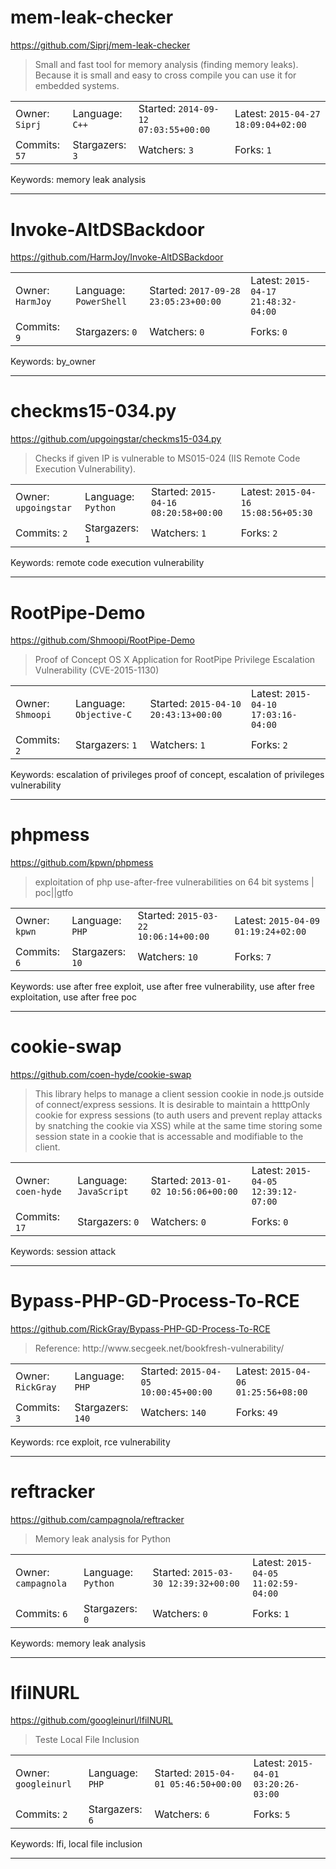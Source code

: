 # mem-leak-checker

https://github.com/Siprj/mem-leak-checker
<blockquote>
Small and fast tool for memory analysis (finding memory leaks). Because it is small and easy to cross compile you can use it for embedded systems.
</blockquote>

<table><tr>
<tr><td>Owner: <code>Siprj</code></td>
    <td>Language: <code>C++</code></td>
    <td>Started: <code>2014-09-12 07:03:55+00:00</code></td>
    <td>Latest: <code>2015-04-27 18:09:04+02:00</code></td></tr>
<tr><td>Commits: <code>57</code></td>
    <td>Stargazers: <code>3</code></td>
    <td>Watchers: <code>3</code></td>
    <td>Forks: <code>1</code></td></tr>
</table>
Keywords: memory leak analysis

---

# Invoke-AltDSBackdoor

https://github.com/HarmJoy/Invoke-AltDSBackdoor
<blockquote>
<no description>
</blockquote>

<table><tr>
<tr><td>Owner: <code>HarmJoy</code></td>
    <td>Language: <code>PowerShell</code></td>
    <td>Started: <code>2017-09-28 23:05:23+00:00</code></td>
    <td>Latest: <code>2015-04-17 21:48:32-04:00</code></td></tr>
<tr><td>Commits: <code>9</code></td>
    <td>Stargazers: <code>0</code></td>
    <td>Watchers: <code>0</code></td>
    <td>Forks: <code>0</code></td></tr>
</table>
Keywords: by_owner

---

# checkms15-034.py

https://github.com/upgoingstar/checkms15-034.py
<blockquote>
Checks if given IP is vulnerable to MS015-024 (IIS Remote Code Execution Vulnerability). 
</blockquote>

<table><tr>
<tr><td>Owner: <code>upgoingstar</code></td>
    <td>Language: <code>Python</code></td>
    <td>Started: <code>2015-04-16 08:20:58+00:00</code></td>
    <td>Latest: <code>2015-04-16 15:08:56+05:30</code></td></tr>
<tr><td>Commits: <code>2</code></td>
    <td>Stargazers: <code>1</code></td>
    <td>Watchers: <code>1</code></td>
    <td>Forks: <code>2</code></td></tr>
</table>
Keywords: remote code execution vulnerability

---

# RootPipe-Demo

https://github.com/Shmoopi/RootPipe-Demo
<blockquote>
Proof of Concept OS X Application for RootPipe Privilege Escalation Vulnerability (CVE-2015-1130)
</blockquote>

<table><tr>
<tr><td>Owner: <code>Shmoopi</code></td>
    <td>Language: <code>Objective-C</code></td>
    <td>Started: <code>2015-04-10 20:43:13+00:00</code></td>
    <td>Latest: <code>2015-04-10 17:03:16-04:00</code></td></tr>
<tr><td>Commits: <code>2</code></td>
    <td>Stargazers: <code>1</code></td>
    <td>Watchers: <code>1</code></td>
    <td>Forks: <code>2</code></td></tr>
</table>
Keywords: escalation of privileges proof of concept, escalation of privileges vulnerability

---

# phpmess

https://github.com/kpwn/phpmess
<blockquote>
exploitation of php use-after-free vulnerabilities on 64 bit systems | poc||gtfo
</blockquote>

<table><tr>
<tr><td>Owner: <code>kpwn</code></td>
    <td>Language: <code>PHP</code></td>
    <td>Started: <code>2015-03-22 10:06:14+00:00</code></td>
    <td>Latest: <code>2015-04-09 01:19:24+02:00</code></td></tr>
<tr><td>Commits: <code>6</code></td>
    <td>Stargazers: <code>10</code></td>
    <td>Watchers: <code>10</code></td>
    <td>Forks: <code>7</code></td></tr>
</table>
Keywords: use after free exploit, use after free vulnerability, use after free exploitation, use after free poc

---

# cookie-swap

https://github.com/coen-hyde/cookie-swap
<blockquote>
This library helps to manage a client session cookie in node.js outside of connect/express sessions. It is desirable to maintain a htttpOnly cookie for express sessions (to auth users and prevent replay attacks by snatching the cookie via XSS) while at the same time storing some session state in a cookie that is accessable and modifiable to the client. 
</blockquote>

<table><tr>
<tr><td>Owner: <code>coen-hyde</code></td>
    <td>Language: <code>JavaScript</code></td>
    <td>Started: <code>2013-01-02 10:56:06+00:00</code></td>
    <td>Latest: <code>2015-04-05 12:39:12-07:00</code></td></tr>
<tr><td>Commits: <code>17</code></td>
    <td>Stargazers: <code>0</code></td>
    <td>Watchers: <code>0</code></td>
    <td>Forks: <code>0</code></td></tr>
</table>
Keywords: session attack

---

# Bypass-PHP-GD-Process-To-RCE

https://github.com/RickGray/Bypass-PHP-GD-Process-To-RCE
<blockquote>
Reference: http://www.secgeek.net/bookfresh-vulnerability/
</blockquote>

<table><tr>
<tr><td>Owner: <code>RickGray</code></td>
    <td>Language: <code>PHP</code></td>
    <td>Started: <code>2015-04-05 10:00:45+00:00</code></td>
    <td>Latest: <code>2015-04-06 01:25:56+08:00</code></td></tr>
<tr><td>Commits: <code>3</code></td>
    <td>Stargazers: <code>140</code></td>
    <td>Watchers: <code>140</code></td>
    <td>Forks: <code>49</code></td></tr>
</table>
Keywords: rce exploit, rce vulnerability

---

# reftracker

https://github.com/campagnola/reftracker
<blockquote>
Memory leak analysis for Python
</blockquote>

<table><tr>
<tr><td>Owner: <code>campagnola</code></td>
    <td>Language: <code>Python</code></td>
    <td>Started: <code>2015-03-30 12:39:32+00:00</code></td>
    <td>Latest: <code>2015-04-05 11:02:59-04:00</code></td></tr>
<tr><td>Commits: <code>6</code></td>
    <td>Stargazers: <code>0</code></td>
    <td>Watchers: <code>0</code></td>
    <td>Forks: <code>1</code></td></tr>
</table>
Keywords: memory leak analysis

---

# lfiINURL

https://github.com/googleinurl/lfiINURL
<blockquote>
Teste Local File Inclusion
</blockquote>

<table><tr>
<tr><td>Owner: <code>googleinurl</code></td>
    <td>Language: <code>PHP</code></td>
    <td>Started: <code>2015-04-01 05:46:50+00:00</code></td>
    <td>Latest: <code>2015-04-01 03:20:26-03:00</code></td></tr>
<tr><td>Commits: <code>2</code></td>
    <td>Stargazers: <code>6</code></td>
    <td>Watchers: <code>6</code></td>
    <td>Forks: <code>5</code></td></tr>
</table>
Keywords: lfi, local file inclusion

---

